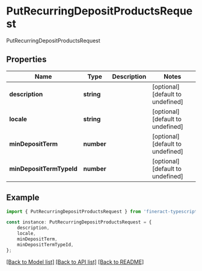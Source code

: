 # PutRecurringDepositProductsRequest

PutRecurringDepositProductsRequest

## Properties

Name | Type | Description | Notes
------------ | ------------- | ------------- | -------------
**description** | **string** |  | [optional] [default to undefined]
**locale** | **string** |  | [optional] [default to undefined]
**minDepositTerm** | **number** |  | [optional] [default to undefined]
**minDepositTermTypeId** | **number** |  | [optional] [default to undefined]

## Example

```typescript
import { PutRecurringDepositProductsRequest } from 'fineract-typescript-client';

const instance: PutRecurringDepositProductsRequest = {
    description,
    locale,
    minDepositTerm,
    minDepositTermTypeId,
};
```

[[Back to Model list]](../README.md#documentation-for-models) [[Back to API list]](../README.md#documentation-for-api-endpoints) [[Back to README]](../README.md)
